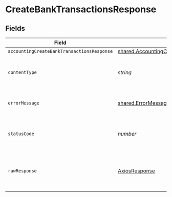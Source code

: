 # CreateBankTransactionsResponse


## Fields

| Field                                                                                                              | Type                                                                                                               | Required                                                                                                           | Description                                                                                                        |
| ------------------------------------------------------------------------------------------------------------------ | ------------------------------------------------------------------------------------------------------------------ | ------------------------------------------------------------------------------------------------------------------ | ------------------------------------------------------------------------------------------------------------------ |
| `accountingCreateBankTransactionsResponse`                                                                         | [shared.AccountingCreateBankTransactionsResponse](../../models/shared/accountingcreatebanktransactionsresponse.md) | :heavy_minus_sign:                                                                                                 | Success                                                                                                            |
| `contentType`                                                                                                      | *string*                                                                                                           | :heavy_check_mark:                                                                                                 | HTTP response content type for this operation                                                                      |
| `errorMessage`                                                                                                     | [shared.ErrorMessage](../../models/shared/errormessage.md)                                                         | :heavy_minus_sign:                                                                                                 | The request made is not valid.                                                                                     |
| `statusCode`                                                                                                       | *number*                                                                                                           | :heavy_check_mark:                                                                                                 | HTTP response status code for this operation                                                                       |
| `rawResponse`                                                                                                      | [AxiosResponse](https://axios-http.com/docs/res_schema)                                                            | :heavy_minus_sign:                                                                                                 | Raw HTTP response; suitable for custom response parsing                                                            |